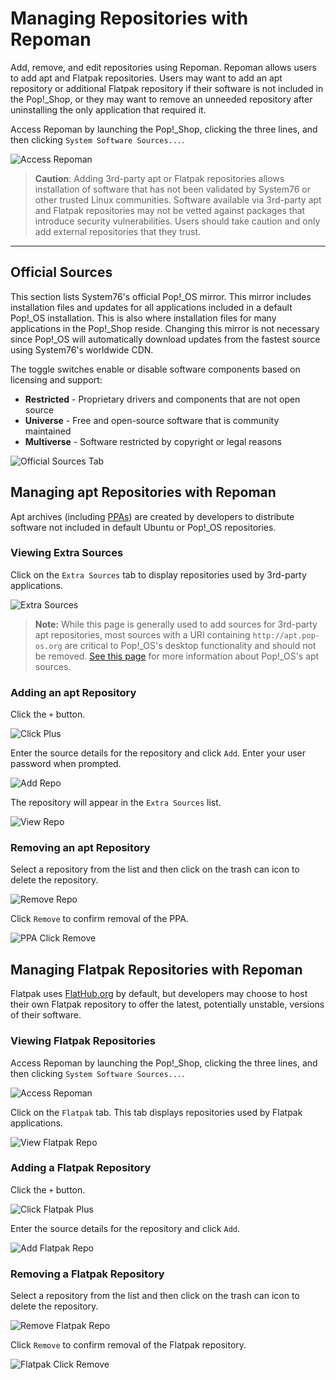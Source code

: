 # Managing Repositories with Repoman

Add, remove, and edit repositories using Repoman. Repoman allows users to add apt and Flatpak repositories. Users may want to add an apt repository or additional Flatpak repository if their software is not included in the Pop!\_Shop, or they may want to remove an unneeded repository after uninstalling the only application that required it.

Access Repoman by launching the Pop!\_Shop, clicking the three lines, and then clicking `System Software Sources...`.

![Access Repoman](/images/manage-repos/access-repoman.png)

>**Caution**: Adding 3rd-party apt or Flatpak repositories allows installation of software that has not been validated by System76 or other trusted Linux communities. Software available via 3rd-party apt and Flatpak repositories may not be vetted against packages that introduce security vulnerabilities. Users should take caution and only add external repositories that they trust.
---

## Official Sources

This section lists System76's official Pop!\_OS mirror. This mirror includes installation files and updates for all applications included in a default Pop!\_OS installation. This is also where installation files for many applications in the Pop!\_Shop reside. Changing this mirror is not necessary since Pop!\_OS will automatically download updates from the fastest source using System76's worldwide CDN.

The toggle switches enable or disable software components based on licensing and support:

- **Restricted** - Proprietary drivers and components that are not open source
- **Universe** - Free and open-source software that is community maintained
- **Multiverse** - Software restricted by copyright or legal reasons

![Official Sources Tab](/images/manage-repos/official-sources-tab.png)

## Managing apt Repositories with Repoman

Apt archives (including [PPAs](manage-repos.md#ppas)) are created by developers to distribute software not included in default Ubuntu or Pop!\_OS repositories.

### Viewing Extra Sources

Click on the `Extra Sources` tab to display repositories used by 3rd-party applications.

![Extra Sources](/images/manage-repos/extra-sources.png)

>**Note:** While this page is generally used to add sources for 3rd-party apt repositories, most sources with a URI containing `http://apt.pop-os.org` are critical to Pop!\_OS's desktop functionality and should not be removed. [See this page](https://apt-origin.pop-os.org/) for more information about Pop!\_OS's apt sources.

### Adding an apt Repository

Click the `+` button.

![Click Plus](/images/manage-repos/click-plus.png)

Enter the source details for the repository and click `Add`. Enter your user password when prompted.

![Add Repo](/images/manage-repos/add-repo.png)

The repository will appear in the `Extra Sources` list.

![View Repo](/images/manage-repos/view-repo.png)

### Removing an apt Repository

Select a repository from the list and then click on the trash can icon to delete the repository.

![Remove Repo](/images/manage-repos/remove-repo.png)

Click `Remove` to confirm removal of the PPA.

![PPA Click Remove](/images/manage-repos/ppa-click-remove.png)

## Managing Flatpak Repositories with Repoman

Flatpak uses [FlatHub.org](https://flathub.org/home) by default, but developers may choose to host their own Flatpak repository to offer the latest, potentially unstable, versions of their software.

### Viewing Flatpak Repositories

Access Repoman by launching the Pop!\_Shop, clicking the three lines, and then clicking `System Software Sources...`.

![Access Repoman](/images/manage-repos/access-repoman.png)

Click on the `Flatpak` tab. This tab displays repositories used by Flatpak applications.

![View Flatpak Repo](/images/manage-repos/view-flatpak-repo.png)

### Adding a Flatpak Repository

Click the `+` button.

![Click Flatpak Plus](/images/manage-repos/click-flatpak-plus.png)

Enter the source details for the repository and click `Add`.

![Add Flatpak Repo](/images/manage-repos/add-flatpak-repo.png)

### Removing a Flatpak Repository

Select a repository from the list and then click on the trash can icon to delete the repository.

![Remove Flatpak Repo](/images/manage-repos/remove-flatpak-repo.png)

Click `Remove` to confirm removal of the Flatpak repository.

![Flatpak Click Remove](/images/manage-repos/flatpak-click-remove.png)
